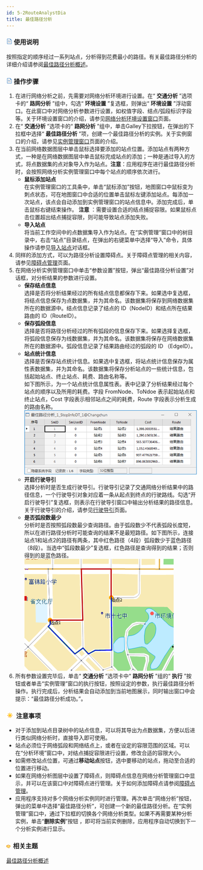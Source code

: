 ```yaml
---
id: 5-2RouteAnalystDia
title: 最佳路径分析
---
```

### ![](../img/read.gif) 使用说明

按照指定的顺序经过一系列站点，分析得到花费最小的路径。有关最佳路径分析的详细介绍请参阅[最佳路径分析概述](5-1RouteAnalyst.html)。

### ![](../img/read.gif) 操作步骤

1. 在进行网络分析之前，先需要对网络分析环境进行设置。在“ **交通分析** ”选项卡的“ **路网分析** ”组中，勾选“ **环境设置** ”复选框，则弹出“ **环境设置** ”浮动窗口。在此窗口中对网络分析参数进行设置，如权值字段、结点/弧段标识字段等。关于环境设置窗口的介绍，请参见[网络分析环境设置窗口](NetAnalystEnvironmentWIN.html)页面。
2. 在“ **交通分析** ”选项卡的“ **路网分析** ”组中，单击Galley下拉按钮，在弹出的下拉框中选择“ **最佳路径分析** ”项，创建一个最佳路径分析的实例。关于实例窗口的介绍，请参见[实例管理窗口](InstanceWIN.html)页面的介绍。
3. 在当前网络数据图层中单击鼠标选择要添加的站点位置。添加站点有两种方式，一种是在网络数据图层中单击鼠标完成站点的添加；一种是通过导入的方式，将点数据集的点对象导入作为站点。**注意**：应用程序在进行最佳路径分析时，会按照网络分析实例管理窗口中每个站点的顺序依次进行。
   - **鼠标添加站点**  
在实例管理窗口的工具条中，单击“鼠标添加”按钮，地图窗口中鼠标变为刺点状态，可在地图窗口中合适的位置单击鼠标左键添加站点。每添加一次站点，该点会自动添加到实例管理窗口的站点信息中。添加完成后，单击鼠标右键结束操作。
**注意** ：需要设置合适的结点捕捉容限。如果鼠标点击位置超出结点捕捉容限，则可能导致站点添加失败。
   - **导入站点**  
将当前工作空间中的点数据集导入作为站点。在“实例管理”窗口中的树目录中，右击“站点”目录结点，在弹出的右键菜单中选择“导入”命令，具体操作请参见[导入站点](ImportLocations.html)对话框。
4. 同样的添加方式，可以为路径分析设置障碍点。关于障碍点管理的相关内容，请参见[障碍点管理](BarrierManagement.html)页面。
5. 在网络分析实例管理窗口中单击“参数设置”按钮，弹出“最佳路径分析设置”对话框，对分析结果的参数进行设置。  
   <!-- ![](img/RouteResultSetting.png)   -->
   * **保存结点信息**  
选择是否将分析结果经过的所有结点信息都保存下来。如果选中复选框，将结点信息保存为点数据集，并为其命名。该数据集将保存到网络数据集所在的数据源中。结点信息记录了结点的
ID（NodeID）和结点所在结果路由的 ID（RouteID）。
   * **保存弧段信息**  
选择是否将路径分析经过的所有弧段的信息保存下来。如果选择复选框，将弧段信息保存为线数据集，并为其命名。该数据集将保存在网络数据集所在的数据源中。弧段信息记录了结果路由经过的弧段的
ID （EdgeID）。
   * **站点统计信息**   
选择是否保存站点统计信息。如果选中复选框，将站点统计信息保存为属性表数据集，并为其命名。该数据集将保存分析站点的一些统计信息，包括起始站点、终止站点、耗费、路由名称等。  
如下图所示，为一个站点统计信息属性表。表中记录了分析结果经过每个站点的顺序以及所用的耗费。字段 FromNode、ToNdoe 表示起始站点和终止站点，Cost 字段表示相邻站点之间的耗费，Route 字段表示分析生成的路由名称。  
![](img/PathStatistic.png)  
   * **开启行驶导引**  
选择分析时是否生成行驶导引。行驶导引记录了交通网络分析结果中的路径信息，一个行驶导引对象对应着一条从起点到终点的行驶路线。勾选“开启行驶导引”复选框，则表示在行驶导引窗口中输出分析结果的路径信息。关于行驶导引的介绍，请参见[行驶导引](PathGuide.html)页面。
   * **是否弧段数最少**  
分析时是否按照弧段数最少查询路径。由于弧段数少不代表弧段长度短，所以在进行路径分析时可能查询的结果不是最短路径。如下图所示，连接站点1和站点2的路径有两条，其中红色路径（4段）弧段数少于蓝色路径（8段）。当选中“弧段数最少”复选框，红色路径是查询得到的结果；否则得到的是蓝色路径。  
![](img/LeastArc.png)  
6. 所有参数设置完毕后，单击“ **交通分析** ”选项卡中“ **路网分析** ”组的“ **执行** ”按钮或者单击“实例管理”窗口的执行按钮，按照设定的参数，执行最佳路径分析操作。执行完成后，分析结果会自动添加到当前地图展示，同时输出窗口中会提示：“最佳路径分析成功。”。

### ![](../img/note.png) 注意事项

* 对于添加到站点目录树中的站点信息，可以将其导出为点数据集，方便以后进行类似网络分析时，直接导入即可使用。
* 站点必须位于网络弧段和网络结点上，或者在设定的容限范围的区域。可以在“分析环境”窗口中，对结点捕捉容限进行设置，修改合适的容限大小。
* 如需修改站点位置，可通过**移动站点**按钮，选中要移动的站点，拖动至合适的位置进行移动。
* 如果在网络分析图层中设置了障碍点，则障碍点信息在网络分析管理窗口中显示，并可以在该窗口中对障碍点进行管理。关于如何添加障碍点请参阅[障碍点管理](BarrierManagement.html)。
* 应用程序支持对多个网络分析实例同时进行管理。再次单击“网络分析”按钮，弹出的菜单中选择“最佳路径分析”，可创建一个新的最佳路径分析。在“实例管理”窗口中，通过下拉框的切换各个网络分析类型。如果不再需要某种分析实例，单击“**删除实例**”按钮 ，即可将当前实例删除，应用程序自动切换到下一个分析实例进行显示。

### ![](../img/seealso.png) 相关主题

<!-- ![](../img/smalltitle.png) -->
[最佳路径分析概述](5-1RouteAnalyst.html)
